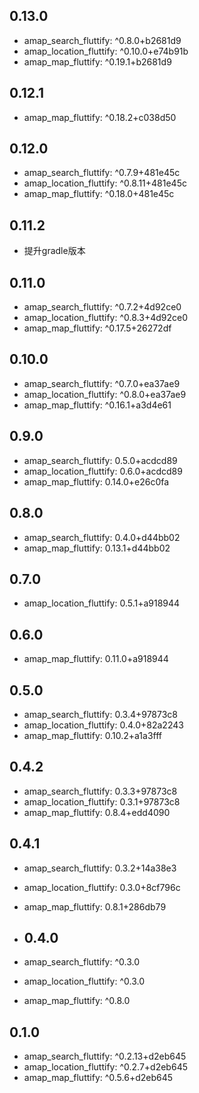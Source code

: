 ## 0.13.0
- amap_search_fluttify: ^0.8.0+b2681d9
- amap_location_fluttify: ^0.10.0+e74b91b
- amap_map_fluttify: ^0.19.1+b2681d9

## 0.12.1
- amap_map_fluttify: ^0.18.2+c038d50

## 0.12.0
- amap_search_fluttify: ^0.7.9+481e45c
- amap_location_fluttify: ^0.8.11+481e45c
- amap_map_fluttify: ^0.18.0+481e45c

## 0.11.2
- 提升gradle版本

## 0.11.0
- amap_search_fluttify: ^0.7.2+4d92ce0
- amap_location_fluttify: ^0.8.3+4d92ce0
- amap_map_fluttify: ^0.17.5+26272df

## 0.10.0
- amap_search_fluttify: ^0.7.0+ea37ae9
- amap_location_fluttify: ^0.8.0+ea37ae9
- amap_map_fluttify: ^0.16.1+a3d4e61

## 0.9.0
- amap_search_fluttify: 0.5.0+acdcd89
- amap_location_fluttify: 0.6.0+acdcd89
- amap_map_fluttify: 0.14.0+e26c0fa

## 0.8.0
- amap_search_fluttify: 0.4.0+d44bb02
- amap_map_fluttify: 0.13.1+d44bb02

## 0.7.0
- amap_location_fluttify: 0.5.1+a918944

## 0.6.0
- amap_map_fluttify: 0.11.0+a918944

## 0.5.0
- amap_search_fluttify: 0.3.4+97873c8
- amap_location_fluttify: 0.4.0+82a2243
- amap_map_fluttify: 0.10.2+a1a3fff

## 0.4.2
- amap_search_fluttify: 0.3.3+97873c8
- amap_location_fluttify: 0.3.1+97873c8
- amap_map_fluttify: 0.8.4+edd4090

## 0.4.1
- amap_search_fluttify: 0.3.2+14a38e3
- amap_location_fluttify: 0.3.0+8cf796c
- amap_map_fluttify: 0.8.1+286db79

- ## 0.4.0
- amap_search_fluttify: ^0.3.0
- amap_location_fluttify: ^0.3.0
- amap_map_fluttify: ^0.8.0

## 0.1.0
- amap_search_fluttify: ^0.2.13+d2eb645
- amap_location_fluttify: ^0.2.7+d2eb645
- amap_map_fluttify: ^0.5.6+d2eb645